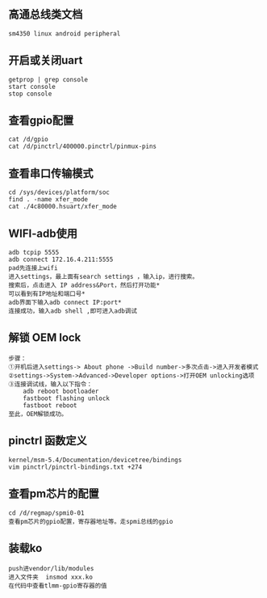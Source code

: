 ## 高通总线类文档
    sm4350 linux android peripheral

## 开启或关闭uart
    getprop | grep console
    start console
    stop console

## 查看gpio配置
    cat /d/gpio
    cat /d/pinctrl/400000.pinctrl/pinmux-pins

## 查看串口传输模式
    cd /sys/devices/platform/soc
    find . -name xfer_mode
    cat ./4c80000.hsuart/xfer_mode

## WIFI-adb使用
    adb tcpip 5555
    adb connect 172.16.4.211:5555
    pad先连接上wifi
    进入settings，最上面有search settings ，输入ip，进行搜索。
    搜索后，点击进入 IP address&Port，然后打开功能* 
    可以看到有IP地址和端口号* 
    adb界面下输入adb connect IP:port* 
    连接成功，输入adb shell ,即可进入adb调试

## 解锁 OEM lock
    步骤：
    ①开机后进入settings-> About phone ->Build number->多次点击->进入开发者模式
    ②settings->System->Advanced->Developer options->打开OEM unlocking选项
    ③连接调试线，输入以下指令：
        adb reboot bootloader
        fastboot flashing unlock
        fastboot reboot
    至此，OEM解锁成功。

## pinctrl 函数定义
    kernel/msm-5.4/Documentation/devicetree/bindings
    vim pinctrl/pinctrl-bindings.txt +274

## 查看pm芯片的配置
    cd /d/regmap/spmi0-01 
    查看pm芯片的gpio配置，寄存器地址等。走spmi总线的gpio
## 装载ko
    push进vendor/lib/modules
    进入文件夹  insmod xxx.ko
    在代码中查看tlmm-gpio寄存器的值